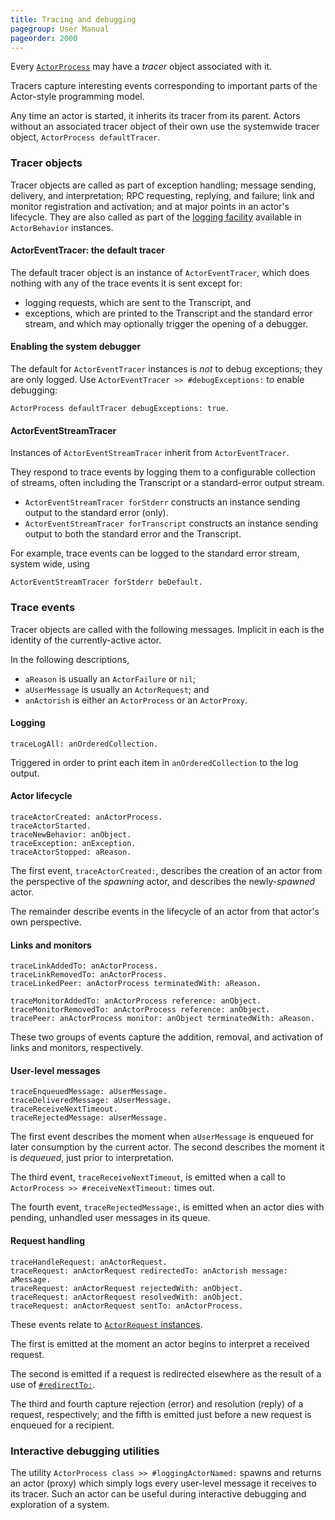 ```yaml
---
title: Tracing and debugging
pagegroup: User Manual
pageorder: 2000
---
```


Every [`ActorProcess`](processes.html) may have a *tracer* object
associated with it.

Tracers capture interesting events corresponding to important parts of
the Actor-style programming model.

Any time an actor is started, it inherits its tracer from its parent.
Actors without an associated tracer object of their own use the
systemwide tracer object, `ActorProcess defaultTracer`.

### Tracer objects

Tracer objects are called as part of exception handling; message
sending, delivery, and interpretation; RPC requesting, replying, and
failure; link and monitor registration and activation; and at major
points in an actor's lifecycle. They are also called as part of the
[logging facility](behaviors.html#class-actorbehavior) available in
`ActorBehavior` instances.

#### ActorEventTracer: the default tracer

The default tracer object is an instance of `ActorEventTracer`, which
does nothing with any of the trace events it is sent except for:

 - logging requests, which are sent to the Transcript, and
 - exceptions, which are printed to the Transcript and the standard
   error stream, and which may optionally trigger the opening of a
   debugger.

#### Enabling the system debugger

The default for `ActorEventTracer` instances is *not* to debug
exceptions; they are only logged. Use `ActorEventTracer >>
#debugExceptions:` to enable debugging:

```smalltalk
ActorProcess defaultTracer debugExceptions: true.
```

#### ActorEventStreamTracer

Instances of `ActorEventStreamTracer` inherit from `ActorEventTracer`.

They respond to trace events by logging them to a configurable
collection of streams, often including the Transcript or a
standard-error output stream.

 - `ActorEventStreamTracer forStderr` constructs an instance sending
   output to the standard error (only).
 - `ActorEventStreamTracer forTranscript` constructs an instance
   sending output to both the standard error and the Transcript.

For example, trace events can be logged to the standard error stream,
system wide, using

```smalltalk
ActorEventStreamTracer forStderr beDefault.
```

### Trace events

Tracer objects are called with the following messages. Implicit in
each is the identity of the currently-active actor.

In the following descriptions,

 - `aReason` is usually an `ActorFailure` or `nil`;
 - `aUserMessage` is usually an `ActorRequest`; and
 - `anActorish` is either an `ActorProcess` or an `ActorProxy`.

#### Logging

```smalltalk
traceLogAll: anOrderedCollection.
```

Triggered in order to print each item in `anOrderedCollection` to the
log output.

#### Actor lifecycle

```smalltalk
traceActorCreated: anActorProcess.
traceActorStarted.
traceNewBehavior: anObject.
traceException: anException.
traceActorStopped: aReason.
```

The first event, `traceActorCreated:`, describes the creation of an
actor from the perspective of the *spawning* actor, and describes the
newly-*spawned* actor.

The remainder describe events in the lifecycle of an actor from that
actor's own perspective.

#### Links and monitors

```smalltalk
traceLinkAddedTo: anActorProcess.
traceLinkRemovedTo: anActorProcess.
traceLinkedPeer: anActorProcess terminatedWith: aReason.
```

```smalltalk
traceMonitorAddedTo: anActorProcess reference: anObject.
traceMonitorRemovedTo: anActorProcess reference: anObject.
tracePeer: anActorProcess monitor: anObject terminatedWith: aReason.
```

These two groups of events capture the addition, removal, and
activation of links and monitors, respectively.

#### User-level messages

```smalltalk
traceEnqueuedMessage: aUserMessage.
traceDeliveredMessage: aUserMessage.
traceReceiveNextTimeout.
traceRejectedMessage: aUserMessage.
```

The first event describes the moment when `aUserMessage` is enqueued
for later consumption by the current actor. The second describes the
moment it is *dequeued*, just prior to interpretation.

The third event, `traceReceiveNextTimeout`, is emitted when a call to
`ActorProcess >> #receiveNextTimeout:` times out.

The fourth event, `traceRejectedMessage:`, is emitted when an actor
dies with pending, unhandled user messages in its queue.

#### Request handling

```smalltalk
traceHandleRequest: anActorRequest.
traceRequest: anActorRequest redirectedTo: anActorish message: aMessage.
traceRequest: anActorRequest rejectedWith: anObject.
traceRequest: anActorRequest resolvedWith: anObject.
traceRequest: anActorRequest sentTo: anActorProcess.
```

These events relate to [`ActorRequest` instances](requests.html).

The first is emitted at the moment an actor begins to interpret a
received request.

The second is emitted if a request is redirected elsewhere as the
result of a use of [`#redirectTo:`](requests.html#sending-requests).

The third and fourth capture rejection (error) and resolution (reply)
of a request, respectively; and the fifth is emitted just before a new
request is enqueued for a recipient.

### Interactive debugging utilities

The utility `ActorProcess class >> #loggingActorNamed:` spawns and
returns an actor (proxy) which simply logs every user-level message it
receives to its tracer. Such an actor can be useful during interactive
debugging and exploration of a system.
